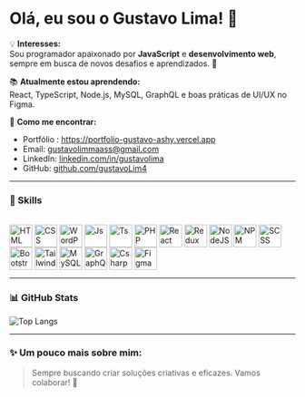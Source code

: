 # Olá, eu sou o Gustavo Lima! 👋

💡 **Interesses:**  
Sou programador apaixonado por **JavaScript** e **desenvolvimento web**, sempre em busca de novos desafios e aprendizados. 🚀  

📚 **Atualmente estou aprendendo:**  
React, TypeScript, Node.js, MySQL, GraphQL e boas práticas de UI/UX no Figma.  

📩 **Como me encontrar:**  
- Portfólio : https://portfolio-gustavo-ashy.vercel.app
- Email: gustavolimmaass@gmail.com  
- LinkedIn: [linkedin.com/in/gustavolima](https://linkedin.com/in/gustavolima)  
- GitHub: [github.com/gustavoLim4](https://github.com/gustavoLim4)


---

### 🚀 Skills  

<div style="display: inline_block"><br>
  <img align="center" alt="HTML" height="40" width="40" src="https://cdn.jsdelivr.net/gh/devicons/devicon/icons/html5/html5-original.svg">
  <img align="center" alt="CSS" height="40" width="40" src="https://cdn.jsdelivr.net/gh/devicons/devicon/icons/css3/css3-original.svg">
  <img align="center" alt="WordPress" height="40" width="40" src="https://www.vectorlogo.zone/logos/wordpress/wordpress-icon.svg">
  <img align="center" alt="Js" height="40" width="40" src="https://cdn.jsdelivr.net/gh/devicons/devicon/icons/javascript/javascript-original.svg">
  <img align="center" alt="Ts" height="40" width="40" src="https://cdn.jsdelivr.net/gh/devicons/devicon/icons/typescript/typescript-original.svg">
  <img align="center" alt="PHP" height="40" width="40" src="https://cdn.jsdelivr.net/gh/devicons/devicon/icons/php/php-original.svg">
  <img align="center" alt="React" height="40" width="40" src="https://cdn.jsdelivr.net/gh/devicons/devicon/icons/react/react-original.svg">
  <img align="center" alt="Redux" height="40" width="40" src="https://cdn.jsdelivr.net/gh/devicons/devicon/icons/redux/redux-original.svg">
  <img align="center" alt="NodeJS" height="40" width="40" src="https://cdn.jsdelivr.net/gh/devicons/devicon/icons/nodejs/nodejs-original.svg">
  <img align="center" alt="NPM" height="40" width="40" src="https://cdn.jsdelivr.net/gh/devicons/devicon/icons/npm/npm-original-wordmark.svg">
  <img align="center" alt="SCSS" height="40" width="40" src="https://cdn.jsdelivr.net/gh/devicons/devicon/icons/sass/sass-original.svg">
  <img align="center" alt="Bootstrap" height="40" width="40" src="https://cdn.jsdelivr.net/gh/devicons/devicon/icons/bootstrap/bootstrap-original.svg">
  <img align="center" alt="Tailwind" height="40" width="40" src="https://www.vectorlogo.zone/logos/tailwindcss/tailwindcss-icon.svg">
  <img align="center" alt="MySQL" height="40" width="40" src="https://cdn.jsdelivr.net/gh/devicons/devicon/icons/mysql/mysql-original.svg">
  <img align="center" alt="GraphQL" height="40" width="40" src="https://cdn.jsdelivr.net/gh/devicons/devicon/icons/graphql/graphql-plain.svg">
  <img align="center" alt="Csharp" height="40" width="40" src="https://cdn.jsdelivr.net/gh/devicons/devicon/icons/csharp/csharp-original.svg">
  <img align="center" alt="Figma" height="40" width="40" src="https://cdn.jsdelivr.net/gh/devicons/devicon/icons/figma/figma-original.svg">
</div>


---

### 📊 GitHub Stats

![Top Langs](https://github-readme-stats.vercel.app/api/top-langs/?username=gustavoLim4&layout=compact&theme=radical)

---

### ✨ Um pouco mais sobre mim:
> Sempre buscando criar soluções criativas e eficazes. Vamos colaborar! 🚀
